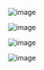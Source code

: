 ![image](https://github.com/user-attachments/assets/5e679529-a884-4f7a-8a68-74d0224e888c)

![image](https://github.com/user-attachments/assets/d2a6ba8d-ff6c-49d7-b86c-c4e197d3857c)

![image](https://github.com/user-attachments/assets/d895ca71-4ce0-4916-8e6e-2264dd39b721)

![image](https://github.com/user-attachments/assets/d845e768-b793-4c46-b192-e9633319a91e)



